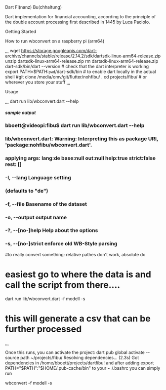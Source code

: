 Dart Fi(nanz) Bu(chhaltung)

Dart implementation for financial accounting, according to the principle of the double account processing 
first described in 1445 by Luca Paciolo.


Getting Started

How to run wbconvert on a raspberry pi (arm64)

˛˛˛
wget https://storage.googleapis.com/dart-archive/channels/stable/release/2.14.2/sdk/dartsdk-linux-arm64-release.zip
unzip dartsdk-linux-arm64-release.zip 
rm dartsdk-linux-arm64-release.zip 
dart-sdk/bin/dart --version # check that the dart interpreter is working
export PATH=$PATH:`pwd`/dart-sdk/bin # to enable dart locally in the actual shell
#git clone /media/omv/git/flutter/nohfibu/ .
cd projects/fibu/ # or wherever you store your stuff
˛˛˛



Usage

˛˛˛
dart run lib/wbconvert.dart --help
##### sample output #################################
###  bboett@videopi:fibu$ dart run lib/wbconvert.dart --help
###  lib/wbconvert.dart: Warning: Interpreting this as package URI, 'package:nohfibu/wbconvert.dart'.
###  applying args: lang:de base:null out:null help:true strict:false  rest: []
###  -l, --lang           Language setting
###  		     (defaults to "de")
###  -f, --file           Basename of the dataset
###  -o, --output         output name
###  -?, --[no-]help      Help about the options
###  -s, --[no-]strict    enforce old WB-Style parsing
#to really convert something: relative pathes don't work, absolute do
# easiest go to where the data is and call the script from there....
dart run lib/wbconvert.dart -f modell -s
# this will generate a csv that can be further processed
˛˛˛

Once this runs, you can activate the project:
dart pub global activate --source path ~/projects/fibu/
Resolving dependencies... (2.3s)
Got dependencies in /home/bboett/projects/dartfibu!
and after adding
  export PATH="$PATH":"$HOME/.pub-cache/bin"
to your ~ /.bashrc you can simply run 

wbconvert -f modell -s


